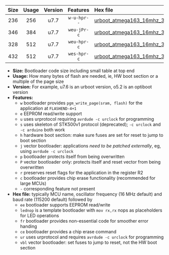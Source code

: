 |Size|Usage|Version|Features|Hex file|
|:-:|:-:|:-:|:-:|:--|
|236|256|u7.7|`w-u-hpr--`|[urboot_atmega163_16mhz_38400bps_lednop_fr_ur.hex](https://raw.githubusercontent.com/stefanrueger/urboot.hex/main/mcus/atmega163/fcpu_16mhz/38400_bps/urboot_atmega163_16mhz_38400bps_lednop_fr_ur.hex)|
|346|384|u7.7|`weu-jPr-c`|[urboot_atmega163_16mhz_38400bps_ee_lednop_fr_ce_ur_vbl.hex](https://raw.githubusercontent.com/stefanrueger/urboot.hex/main/mcus/atmega163/fcpu_16mhz/38400_bps/urboot_atmega163_16mhz_38400bps_ee_lednop_fr_ce_ur_vbl.hex)|
|328|512|u7.7|`weu-hpr-c`|[urboot_atmega163_16mhz_38400bps_ee_lednop_fr_ce_ur.hex](https://raw.githubusercontent.com/stefanrueger/urboot.hex/main/mcus/atmega163/fcpu_16mhz/38400_bps/urboot_atmega163_16mhz_38400bps_ee_lednop_fr_ce_ur.hex)|
|432|512|u7.7|`wes-hpr-c`|[urboot_atmega163_16mhz_38400bps_ee_lednop_fr_ce.hex](https://raw.githubusercontent.com/stefanrueger/urboot.hex/main/mcus/atmega163/fcpu_16mhz/38400_bps/urboot_atmega163_16mhz_38400bps_ee_lednop_fr_ce.hex)|

- **Size:** Bootloader code size including small table at top end
- **Usage:** How many bytes of flash are needed, ie, HW boot section or a multiple of the page size
- **Version:** For example, u7.6 is an urboot version, o5.2 is an optiboot version
- **Features:**
  + `w` bootloader provides `pgm_write_page(sram, flash)` for the application at `FLASHEND-4+1`
  + `e` EEPROM read/write support
  + `u` uses urprotocol requiring `avrdude -c urclock` for programming
  + `s` uses skeleton of STK500v1 protocol (deprecated); `-c urclock` and `-c arduino` both work
  + `h` hardware boot section: make sure fuses are set for reset to jump to boot section
  + `j` vector bootloader: applications *need to be patched externally*, eg, using `avrdude -c urclock`
  + `p` bootloader protects itself from being overwritten
  + `P` vector bootloader only: protects itself and reset vector from being overwritten
  + `r` preserves reset flags for the application in the register R2
  + `c` bootloader provides chip erase functionality (recommended for large MCUs)
  + `-` corresponding feature not present
- **Hex file:** typically MCU name, oscillator frequency (16 MHz default) and baud rate (115200 default) followed by
  + `ee` bootloader supports EEPROM read/write
  + `lednop` is a template bootloader with `mov rx,rx` nops as placeholders for LED operations
  + `fr` bootloader provides non-essential code for smoother error handing
  + `ce` bootloader provides a chip erase command
  + `ur` uses urprotocol and requires `avrdude -c urclock` for programming
  + `vbl` vector bootloader: set fuses to jump to reset, not the HW boot section
